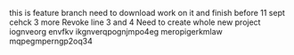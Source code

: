 this is feature branch 
need to download 
work on it and finish before 11 sept
cehck 3 more
Revoke line 3 and 4
Need to create whole new project
iognveorg
envfkv
ikgnverqpognjmpo4eg
meropigerkmlaw
mqpegmperngp2oq34

